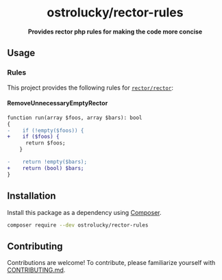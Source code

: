 <h1 align="center">ostrolucky/rector-rules</h1>

<p align="center">
    <strong>Provides rector php rules for making the code more concise</strong>
</p>

<!--
TODO: Make sure the following URLs are correct and working for your project.
      Then, remove these comments to display the badges, giving users a quick
      overview of your package.

<p align="center">
    <a href="https://github.com/ostrolucky/concise-rectors"><img src="https://img.shields.io/badge/source-ostrolucky/concise--rectors-blue.svg?style=flat-square" alt="Source Code"></a>
    <a href="https://packagist.org/packages/ostrolucky/concise-rectors"><img src="https://img.shields.io/packagist/v/ostrolucky/concise-rectors.svg?style=flat-square&label=release" alt="Download Package"></a>
    <a href="https://php.net"><img src="https://img.shields.io/packagist/php-v/ostrolucky/concise-rectors.svg?style=flat-square&colorB=%238892BF" alt="PHP Programming Language"></a>
    <a href="https://github.com/ostrolucky/concise-rectors/blob/main/LICENSE"><img src="https://img.shields.io/packagist/l/ostrolucky/concise-rectors.svg?style=flat-square&colorB=darkcyan" alt="Read License"></a>
    <a href="https://github.com/ostrolucky/concise-rectors/actions/workflows/continuous-integration.yml"><img src="https://img.shields.io/github/actions/workflow/status/ostrolucky/concise-rectors/continuous-integration.yml?branch=main&style=flat-square&logo=github" alt="Build Status"></a>
    <a href="https://codecov.io/gh/ostrolucky/concise-rectors"><img src="https://img.shields.io/codecov/c/gh/ostrolucky/concise-rectors?label=codecov&logo=codecov&style=flat-square" alt="Codecov Code Coverage"></a>
    <a href="https://shepherd.dev/github/ostrolucky/concise-rectors"><img src="https://img.shields.io/endpoint?style=flat-square&url=https%3A%2F%2Fshepherd.dev%2Fgithub%2Fostrolucky%2Fconcise-rectors%2Fcoverage" alt="Psalm Type Coverage"></a>
</p>
-->


## Usage

### Rules

This project provides the following rules for [`rector/rector`](https://github.com/rectorphp/rector):

#### RemoveUnnecessaryEmptyRector
```diff
function run(array $foos, array $bars): bool
{
-    if (!empty($foos)) {
+    if ($foos) {
      return $foos;
    }

-    return !empty($bars);
+    return (bool) $bars;
}
```


## Installation

Install this package as a dependency using [Composer](https://getcomposer.org).

``` bash
composer require --dev ostrolucky/rector-rules
```

<!--
## Usage

Provide a brief description or short example of how to use this library.
If you need to provide more detailed examples, use the `docs/` directory
and provide a link here to the documentation.

``` php
use Ostrolucky\RectorRules\Example;

$example = new Example();
echo $example->greet('fellow human');
```
-->


## Contributing

Contributions are welcome! To contribute, please familiarize yourself with
[CONTRIBUTING.md](CONTRIBUTING.md).
